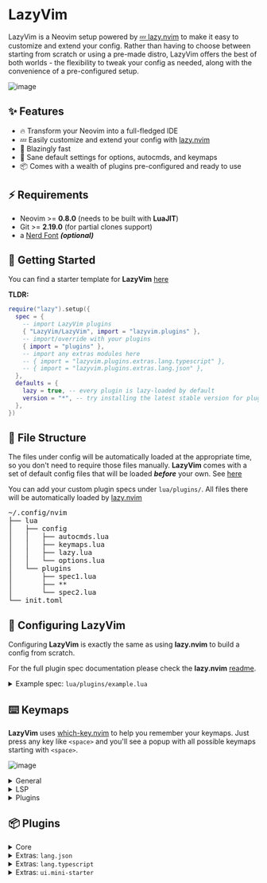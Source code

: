 # LazyVim

LazyVim is a Neovim setup powered by [💤 lazy.nvim](https://github.com/folke/lazy.nvim)
to make it easy to customize and extend your config.
Rather than having to choose between starting from scratch or using a
pre-made distro, LazyVim offers the best of both worlds - the flexibility
to tweak your config as needed, along with the convenience of a pre-configured setup.

![image](https://user-images.githubusercontent.com/292349/211285846-0b7bb3bf-0462-4029-b64c-4ee1d037fc1c.png)

## ✨ Features

- 🔥 Transform your Neovim into a full-fledged IDE
- 💤 Easily customize and extend your config with [lazy.nvim](https://github.com/folke/lazy.nvim)
- 🚀 Blazingly fast
- 🧹 Sane default settings for options, autocmds, and keymaps
- 📦 Comes with a wealth of plugins pre-configured and ready to use

## ⚡️ Requirements

- Neovim >= **0.8.0** (needs to be built with **LuaJIT**)
- Git >= **2.19.0** (for partial clones support)
- a [Nerd Font](https://www.nerdfonts.com/) **_(optional)_**

## 🚀 Getting Started

You can find a starter template for **LazyVim** [here](https://github.com/LazyVim/starter)

**TLDR:**

```lua
require("lazy").setup({
  spec = {
    -- import LazyVim plugins
    { "LazyVim/LazyVim", import = "lazyvim.plugins" },
    -- import/override with your plugins
    { import = "plugins" },
    -- import any extras modules here
    -- { import = "lazyvim.plugins.extras.lang.typescript" },
    -- { import = "lazyvim.plugins.extras.lang.json" },
  },
  defaults = {
    lazy = true, -- every plugin is lazy-loaded by default
    version = "*", -- try installing the latest stable version for plugins that support semver
  },
})
```

## 📂 File Structure

The files under config will be automatically loaded at the appropriate time,
so you don't need to require those files manually.
**LazyVim** comes with a set of default config files that will be loaded
**_before_** your own. See [here](https://github.com/LazyVim/LazyVim/tree/main/lua/lazyvim/config)

You can add your custom plugin specs under `lua/plugins/`. All files there
will be automatically loaded by [lazy.nvim](https://github.com/folke/lazy.nvim)

<pre>
~/.config/nvim
├── lua
│   ├── config
│   │   ├── autocmds.lua
│   │   ├── keymaps.lua
│   │   ├── lazy.lua
│   │   └── options.lua
│   └── plugins
│       ├── spec1.lua
│       ├── **
│       └── spec2.lua
└── init.toml
</pre>

## 🚀 Configuring **LazyVim**

Configuring **LazyVim** is exactly the same as using **lazy.nvim** to build
a config from scratch.

For the full plugin spec documentation please check the **lazy.nvim**
[readme](https://github.com/folke/lazy.nvim).

<details><summary>Example spec: <code>lua/plugins/example.lua</code></summary>

<!-- examples:start -->

```lua
-- every spec file under config.plugins will be loaded automatically by lazy.nvim
--
-- In your plugin files, you can:
-- * add extra plugins
-- * disable/enabled LazyVim plugins
-- * override the configuration of LazyVim plugins
return {
  -- change trouble config
  {
    "folke/trouble.nvim",
    -- opts will be merged with the parent spec
    opts = { use_diagnostic_signs = true },
  },

  -- disable trouble
  { "folke/trouble.nvim", enabled = false },

  -- add symbols-outline
  {
    "simrat39/symbols-outline.nvim",
    cmd = "SymbolsOutline",
    keys = { { "<leader>cs", "<cmd>SymbolsOutline<cr>", desc = "Symbols Outline" } },
    config = true,
  },

  -- override nvim-cmp and add cmp-emoji
  {
    "hrsh7th/nvim-cmp",
    dependencies = { "hrsh7th/cmp-emoji" },
    ---@param opts cmp.ConfigSchema
    opts = function(_, opts)
      local cmp = require("cmp")
      opts.sources = cmp.config.sources(vim.list_extend(opts.sources, { { name = "emoji" } }))
    end,
  },

  -- change some telescope options and add telescope-fzf-native
  {
    "nvim-telescope/telescope.nvim",
    dependencies = { { "nvim-telescope/telescope-fzf-native.nvim", build = "make" } },
    keys = {
      -- add a keymap to browse plugin files
      -- stylua: ignore
      {
        "<leader>fp",
        function() require("telescope.builtin").find_files({ cwd = require("lazy.core.config").options.root }) end,
        desc = "Find Plugin File",
      },
    },
    -- change some options
    opts = {
      defaults = {
        layout_strategy = "horizontal",
        layout_config = { prompt_position = "top" },
        sorting_strategy = "ascending",
        winblend = 0,
      },
    },
    -- apply the config and additionally load fzf-native
    config = function(_, opts)
      local telescope = require("telescope")
      telescope.setup(opts)
      telescope.load_extension("fzf")
    end,
  },

  -- add pyright and setup tsserver with typescript.nvim
  {
    "neovim/nvim-lspconfig",
    dependencies = {
      "jose-elias-alvarez/typescript.nvim",
      init = function()
        require("lazyvim.util").on_attach(function(_, buffer)
          -- stylua: ignore
          vim.keymap.set( "n", "<leader>co", "TypescriptOrganizeImports", { buffer = buffer, desc = "Organize Imports" })
          vim.keymap.set("n", "<leader>cR", "TypescriptRenameFile", { desc = "Rename File", buffer = buffer })
        end)
      end,
    },
    ---@class PluginLspOpts
    opts = {
      ---@type lspconfig.options
      servers = {
        -- pyright will be automatically installed with mason and loaded with lspconfig
        pyright = {},
        tsserver = {},
      },
      -- you can do any additional lsp server setup here
      -- return true if you don't want this server to be setup with lspconfig
      ---@type table<string, fun(server:string, opts:_.lspconfig.options):boolean?>
      setup = {
        -- example to setup with typescript.nvim
        tsserver = function(_, opts)
          require("typescript").setup({ server = opts })
          return true
        end,
        -- Specify * to use this function as a fallback for any server
        -- ["*"] = function(server, opts) end,
      },
    },
  },

  -- for typescript, LazyVim also includes extra specs to properly setup lspconfig,
  -- treesitter, mason and typescript.nvim. So instead of the above, you can use:
  { import = "lazyvim.plugins.extras.lang.typescript" },

  -- add more treesitter parsers
  {
    "nvim-treesitter/nvim-treesitter",
    opts = {
      ensure_installed = {
        "bash",
        "help",
        "html",
        "javascript",
        "json",
        "lua",
        "markdown",
        "markdown_inline",
        "python",
        "query",
        "regex",
        "tsx",
        "typescript",
        "vim",
        "yaml",
      },
    },
  },

  -- since `vim.tbl_deep_extend`, can only merge tables and not lists, the code above
  -- would overwrite `ensure_installed` with the ne value.
  -- If you'd rather extend the default config, use the code below instead:
  {
    "nvim-treesitter/nvim-treesitter",
    opts = function(_, opts)
      vim.list_extend(opts.ensure_installed, {
        -- add tsx and treesitter
        ensure_installed = {
          "tsx",
          "typescript",
        },
      })
    end,
  },

  -- the opts function can also be used to change the default opts:
  {
    "nvim-lualine/lualine.nvim",
    event = "VeryLazy",
    opts = function(_, opts)
      table.insert(opts.sections.lualine_x, "😄")
    end,
  },

  -- or you can return new options to override all the defaults
  {
    "nvim-lualine/lualine.nvim",
    event = "VeryLazy",
    opts = function()
      return {
        --[[add your custom lualine config here]]
      }
    end,
  },

  -- use mini.starter instead of alpha
  { import = "lazyvim.plugins.extras.ui.mini-starter" },

  -- add jsonls and schemastore ans setup treesitter for json, json5 and jsonc
  { import = "lazyvim.plugins.extras.lang.json" },

  -- add any tools you want to have installed below
  {
    "williamboman/mason.nvim",
    opts = {
      ensure_installed = {
        "stylua",
        "shellcheck",
        "shfmt",
        "flake8",
      },
    },
  },
}
```

<!-- examples:end -->

</details>

## ⌨️ Keymaps

**LazyVim** uses [which-key.nvim](https://github.com/folke/which-key.nvim) to help you remember your
keymaps. Just press any key like `<space>` and you'll see a popup with all
possible keymaps starting with `<space>`.

![image](https://user-images.githubusercontent.com/292349/211259984-a7522199-81a2-44f7-be6c-af21ba153f0a.png)

<!-- keymaps:start -->

<details><summary>General</summary>

| Key                  | Description                | Mode                       |
| -------------------- | -------------------------- | -------------------------- |
| `<C-h>`              | Go to left window          | **n**                      |
| `<C-j>`              | Go to lower window         | **n**                      |
| `<C-k>`              | Go to upper window         | **n**                      |
| `<C-l>`              | Go to right window         | **n**                      |
| `<C-Up>`             | Increase window height     | **n**                      |
| `<C-Down>`           | Decrease window height     | **n**                      |
| `<C-Left>`           | Decrease window width      | **n**                      |
| `<C-Right>`          | Increase window width      | **n**                      |
| `<A-j>`              | Move down                  | **n**, **v**, **i**        |
| `<A-k>`              | Move up                    | **n**, **v**, **i**        |
| `<S-h>`              | Prev buffer                | **n**                      |
| `<S-l>`              | Next buffer                | **n**                      |
| `[p`                 | Paste below                | **n**                      |
| `]p`                 | Paste above                | **n**                      |
| `<esc>`              | Escape and clear hlsearch  | **i**, **n**               |
| `n`                  | Next search result         | **n**, **x**, **o**        |
| `N`                  | Prev search result         | **n**, **x**, **o**        |
| `<C-s>`              | Save file                  | **i**, **v**, **n**, **s** |
| `<leader>l`          | Lazy                       | **n**                      |
| `<leader>fn`         | New File                   | **n**                      |
| `<leader>xl`         | Open Location List         | **n**                      |
| `<leader>xq`         | Open Quickfix List         | **n**                      |
| `<leader>tf`         | Toggle format on Save      | **n**                      |
| `<leader>ts`         | Toggle Spelling            | **n**                      |
| `<leader>tw`         | Toggle Word Wrap           | **n**                      |
| `<leader>tn`         | Toggle Line Numbers        | **n**                      |
| `<leader>td`         | Toggle Diagnostics         | **n**                      |
| `<leader>tc`         | Toggle Conceal             | **n**                      |
| `<leader>gg`         | Lazygit (cwd)              | **n**                      |
| `<leader>gG`         | Lazygit (root dir)         | **n**                      |
| `<leader>qq`         | Quit all                   | **n**                      |
| `<leader>hl`         | Highlight Groups at cursor | **n**                      |
| `<leader>ot`         | Terminal (root dir)        | **n**                      |
| `<leader>oT`         | Terminal (cwd)             | **n**                      |
| `<esc><esc>`         | Enter Normal Mode          | **t**                      |
| `<leader>ww`         | other-window               | **n**                      |
| `<leader>wd`         | delete-window              | **n**                      |
| `<leader>w-`         | split-window-below         | **n**                      |
| `<leader>w\|`        | split-window-right         | **n**                      |
| `<leader><tab>l`     | Last                       | **n**                      |
| `<leader><tab>f`     | First                      | **n**                      |
| `<leader><tab><tab>` | New Tab                    | **n**                      |
| `<leader><tab>]`     | Next                       | **n**                      |
| `<leader><tab>d`     | Close                      | **n**                      |
| `<leader><tab>[`     | Previous                   | **n**                      |
| `<leader>b]`         | Next Buffer                | **n**                      |
| `<leader>bb`         | Switch to Other Buffer     | **n**                      |
| `<leader>b[`         | Previous Buffer            | **n**                      |
| `` <leader>`  ``     | Switch to Other Buffer     | **n**                      |

</details>

<details><summary>LSP</summary>

| Key          | Description           | Mode         |
| ------------ | --------------------- | ------------ |
| `<leader>cd` | Line Diagnostics      | **n**        |
| `<leader>cl` | Lsp Info              | **n**        |
| `<leader>xd` | Telescope Diagnostics | **n**        |
| `gd`         | Goto Definition       | **n**        |
| `gr`         | References            | **n**        |
| `gD`         | Goto Declaration      | **n**        |
| `gI`         | Goto Implementation   | **n**        |
| `gt`         | Goto Type Definition  | **n**        |
| `K`          | Hover                 | **n**        |
| `gK`         | Signature Help        | **n**        |
| `[d`         | Next Diagnostic       | **n**        |
| `]d`         | Prev Diagnostic       | **n**        |
| `]e`         | Next Error            | **n**        |
| `[e`         | Prev Error            | **n**        |
| `]w`         | Next Warning          | **n**        |
| `[w`         | Prev Warning          | **n**        |
| `<leader>ca` | Code Action           | **n**, **v** |
| `<leader>cf` | Format Document       | **n**        |
| `<leader>cf` | Format Range          | **v**        |
| `<leader>cr` | Rename                | **n**        |

</details>

<details><summary>Plugins</summary>

| Key               | Description                                                                                    | Mode  |
| ----------------- | ---------------------------------------------------------------------------------------------- | ----- |
| `<leader>cm`      | [mason.nvim](https://github.com/williamboman/mason.nvim.git) Mason                             | **n** |
| `<leader>bd`      | [mini.bufremove](https://github.com/echasnovski/mini.bufremove.git) Delete Buffer              | **n** |
| `<leader>bD`      | [mini.bufremove](https://github.com/echasnovski/mini.bufremove.git) Delete Buffer (Force)      | **n** |
| `<leader>ft`      | [neo-tree.nvim](https://github.com/nvim-neo-tree/neo-tree.nvim.git) NeoTree (root dir)         | **n** |
| `<leader>fT`      | [neo-tree.nvim](https://github.com/nvim-neo-tree/neo-tree.nvim.git) NeoTree (cwd)              | **n** |
| `<S-Enter>`       | [noice.nvim](https://github.com/folke/noice.nvim.git) Redirect Cmdline                         | **c** |
| `<leader>nl`      | [noice.nvim](https://github.com/folke/noice.nvim.git) Noice Last Message                       | **n** |
| `<leader>nh`      | [noice.nvim](https://github.com/folke/noice.nvim.git) Noice History                            | **n** |
| `<leader>na`      | [noice.nvim](https://github.com/folke/noice.nvim.git) Noice All                                | **n** |
| `<c-f>`           | [noice.nvim](https://github.com/folke/noice.nvim.git) Scroll forward                           | **n** |
| `<c-b>`           | [noice.nvim](https://github.com/folke/noice.nvim.git) Scroll backward                          | **n** |
| `<leader>nd`      | [nvim-notify](https://github.com/rcarriga/nvim-notify.git) Delete all Notifications            | **n** |
| `<leader>sr`      | [nvim-spectre](https://github.com/windwp/nvim-spectre.git) Replace in files (Spectre)          | **n** |
| `<leader>qs`      | [persistence.nvim](https://github.com/folke/persistence.nvim.git) Restore Session              | **n** |
| `<leader>ql`      | [persistence.nvim](https://github.com/folke/persistence.nvim.git) Restore Last Session         | **n** |
| `<leader>qd`      | [persistence.nvim](https://github.com/folke/persistence.nvim.git) Don't Save Current Session   | **n** |
| `<leader>/`       | [telescope.nvim](https://github.com/nvim-telescope/telescope.nvim.git) Find in Files (Grep)    | **n** |
| `<leader><space>` | [telescope.nvim](https://github.com/nvim-telescope/telescope.nvim.git) Find Files (root dir)   | **n** |
| `<leader>fb`      | [telescope.nvim](https://github.com/nvim-telescope/telescope.nvim.git) Buffers                 | **n** |
| `<leader>ff`      | [telescope.nvim](https://github.com/nvim-telescope/telescope.nvim.git) Find Files (root dir)   | **n** |
| `<leader>fF`      | [telescope.nvim](https://github.com/nvim-telescope/telescope.nvim.git) Find Files (cwd)        | **n** |
| `<leader>fr`      | [telescope.nvim](https://github.com/nvim-telescope/telescope.nvim.git) Recent                  | **n** |
| `<leader>gc`      | [telescope.nvim](https://github.com/nvim-telescope/telescope.nvim.git) commits                 | **n** |
| `<leader>gs`      | [telescope.nvim](https://github.com/nvim-telescope/telescope.nvim.git) status                  | **n** |
| `<leader>ha`      | [telescope.nvim](https://github.com/nvim-telescope/telescope.nvim.git) Auto Commands           | **n** |
| `<leader>hc`      | [telescope.nvim](https://github.com/nvim-telescope/telescope.nvim.git) Commands                | **n** |
| `<leader>hf`      | [telescope.nvim](https://github.com/nvim-telescope/telescope.nvim.git) File Types              | **n** |
| `<leader>hh`      | [telescope.nvim](https://github.com/nvim-telescope/telescope.nvim.git) Help Pages              | **n** |
| `<leader>hk`      | [telescope.nvim](https://github.com/nvim-telescope/telescope.nvim.git) Key Maps                | **n** |
| `<leader>hm`      | [telescope.nvim](https://github.com/nvim-telescope/telescope.nvim.git) Man Pages               | **n** |
| `<leader>ho`      | [telescope.nvim](https://github.com/nvim-telescope/telescope.nvim.git) Options                 | **n** |
| `<leader>hs`      | [telescope.nvim](https://github.com/nvim-telescope/telescope.nvim.git) Search Highlight Groups | **n** |
| `<leader>ht`      | [telescope.nvim](https://github.com/nvim-telescope/telescope.nvim.git) Telescope               | **n** |
| `<leader>sb`      | [telescope.nvim](https://github.com/nvim-telescope/telescope.nvim.git) Buffer                  | **n** |
| `<leader>sc`      | [telescope.nvim](https://github.com/nvim-telescope/telescope.nvim.git) Command History         | **n** |
| `<leader>sg`      | [telescope.nvim](https://github.com/nvim-telescope/telescope.nvim.git) Grep (root dir)         | **n** |
| `<leader>sG`      | [telescope.nvim](https://github.com/nvim-telescope/telescope.nvim.git) Grep (cwd)              | **n** |
| `<leader>sm`      | [telescope.nvim](https://github.com/nvim-telescope/telescope.nvim.git) Jump to Mark            | **n** |
| `<leader>,`       | [telescope.nvim](https://github.com/nvim-telescope/telescope.nvim.git) Switch Buffer           | **n** |
| `<leader>:`       | [telescope.nvim](https://github.com/nvim-telescope/telescope.nvim.git) Command History         | **n** |
| `<leader>ss`      | [telescope.nvim](https://github.com/nvim-telescope/telescope.nvim.git) Goto Symbol             | **n** |
| `]t`              | [todo-comments.nvim](https://github.com/folke/todo-comments.nvim.git) Next todo comment        | **n** |
| `[t`              | [todo-comments.nvim](https://github.com/folke/todo-comments.nvim.git) Previous todo comment    | **n** |
| `<leader>xt`      | [todo-comments.nvim](https://github.com/folke/todo-comments.nvim.git) Todo Trouble             | **n** |
| `<leader>xtt`     | [todo-comments.nvim](https://github.com/folke/todo-comments.nvim.git) Todo Trouble             | **n** |
| `<leader>xT`      | [todo-comments.nvim](https://github.com/folke/todo-comments.nvim.git) Todo Telescope           | **n** |
| `<leader>xx`      | [trouble.nvim](https://github.com/folke/trouble.nvim.git) Document Diagnostics (Trouble)       | **n** |
| `<leader>xX`      | [trouble.nvim](https://github.com/folke/trouble.nvim.git) Workspace Diagnostics (Trouble)      | **n** |
| `]]`              | [vim-illuminate](https://github.com/RRethy/vim-illuminate.git) Next Reference                  | **n** |
| `[[`              | [vim-illuminate](https://github.com/RRethy/vim-illuminate.git) Prev Reference                  | **n** |

</details>

<!-- keymaps:end -->

## 📦 Plugins

<!-- plugins:start -->

<details><summary>Core</summary>

- [alpha-nvim](https://github.com/goolord/alpha-nvim)
- [catppuccin](https://github.com/catppuccin/nvim)
- [cmp-buffer](https://github.com/hrsh7th/cmp-buffer)
- [cmp-nvim-lsp](https://github.com/hrsh7th/cmp-nvim-lsp)
- [cmp-path](https://github.com/hrsh7th/cmp-path)
- [cmp_luasnip](https://github.com/saadparwaiz1/cmp_luasnip)
- [dressing.nvim](https://github.com/stevearc/dressing.nvim)
- [flit.nvim](https://github.com/ggandor/flit.nvim)
- [friendly-snippets](https://github.com/rafamadriz/friendly-snippets)
- [gitsigns.nvim](https://github.com/lewis6991/gitsigns.nvim)
- [indent-blankline.nvim](https://github.com/lukas-reineke/indent-blankline.nvim)
- [lazy.nvim](https://github.com/folke/lazy.nvim)
- [leap.nvim](https://github.com/ggandor/leap.nvim)
- [lualine.nvim](https://github.com/nvim-lualine/lualine.nvim)
- [LuaSnip](https://github.com/L3MON4D3/LuaSnip)
- [mason-lspconfig.nvim](https://github.com/williamboman/mason-lspconfig.nvim)
- [mason.nvim](https://github.com/williamboman/mason.nvim)
- [mini.ai](https://github.com/echasnovski/mini.ai)
- [mini.bufremove](https://github.com/echasnovski/mini.bufremove)
- [mini.comment](https://github.com/echasnovski/mini.comment)
- [mini.indentscope](https://github.com/echasnovski/mini.indentscope)
- [mini.pairs](https://github.com/echasnovski/mini.pairs)
- [mini.surround](https://github.com/echasnovski/mini.surround)
- [neo-tree.nvim](https://github.com/nvim-neo-tree/neo-tree.nvim)
- [neoconf.nvim](https://github.com/folke/neoconf.nvim)
- [neodev.nvim](https://github.com/folke/neodev.nvim)
- [noice.nvim](https://github.com/folke/noice.nvim)
- [nui.nvim](https://github.com/MunifTanjim/nui.nvim)
- [null-ls.nvim](https://github.com/jose-elias-alvarez/null-ls.nvim)
- [nvim-bufferline.lua](https://github.com/akinsho/nvim-bufferline.lua)
- [nvim-cmp](https://github.com/hrsh7th/nvim-cmp)
- [nvim-lspconfig](https://github.com/neovim/nvim-lspconfig)
- [nvim-navic](https://github.com/SmiteshP/nvim-navic)
- [nvim-notify](https://github.com/rcarriga/nvim-notify)
- [nvim-spectre](https://github.com/windwp/nvim-spectre)
- [nvim-treesitter](https://github.com/nvim-treesitter/nvim-treesitter)
- [nvim-treesitter-textobjects](https://github.com/nvim-treesitter/nvim-treesitter-textobjects)
- [nvim-ts-context-commentstring](https://github.com/JoosepAlviste/nvim-ts-context-commentstring)
- [nvim-web-devicons](https://github.com/nvim-tree/nvim-web-devicons)
- [persistence.nvim](https://github.com/folke/persistence.nvim)
- [plenary.nvim](https://github.com/nvim-lua/plenary.nvim)
- [telescope.nvim](https://github.com/nvim-telescope/telescope.nvim)
- [todo-comments.nvim](https://github.com/folke/todo-comments.nvim)
- [tokyonight.nvim](https://github.com/folke/tokyonight.nvim)
- [trouble.nvim](https://github.com/folke/trouble.nvim)
- [vim-illuminate](https://github.com/RRethy/vim-illuminate)
- [vim-startuptime](https://github.com/dstein64/vim-startuptime)
- [which-key.nvim](https://github.com/folke/which-key.nvim)

</details>

<details><summary>Extras: <code>lang.json</code></summary>

To use this, add it to your **lazy.nvim** imports:

```lua
require("lazy").setup({
  spec = {
    { "folke/LazyVim", import = "lazyvim.plugins" },
    { import = "lazyvim.plugins.extras.lang.json" },
    { import = "plugins" },
  },
})
```

- [nvim-lspconfig](https://github.com/neovim/nvim-lspconfig)
- [nvim-treesitter](https://github.com/nvim-treesitter/nvim-treesitter)
- [schemastore.nvim](https://github.com/b0o/schemastore.nvim)

</details>

<details><summary>Extras: <code>lang.typescript</code></summary>

To use this, add it to your **lazy.nvim** imports:

```lua
require("lazy").setup({
  spec = {
    { "folke/LazyVim", import = "lazyvim.plugins" },
    { import = "lazyvim.plugins.extras.lang.typescript" },
    { import = "plugins" },
  },
})
```

- [nvim-lspconfig](https://github.com/neovim/nvim-lspconfig)
- [nvim-treesitter](https://github.com/nvim-treesitter/nvim-treesitter)
- [typescript.nvim](https://github.com/jose-elias-alvarez/typescript.nvim)

</details>

<details><summary>Extras: <code>ui.mini-starter</code></summary>

To use this, add it to your **lazy.nvim** imports:

```lua
require("lazy").setup({
  spec = {
    { "folke/LazyVim", import = "lazyvim.plugins" },
    { import = "lazyvim.plugins.extras.ui.mini-starter" },
    { import = "plugins" },
  },
})
```

- [mini.starter](https://github.com/echasnovski/mini.starter)

</details>

<!-- plugins:end -->
